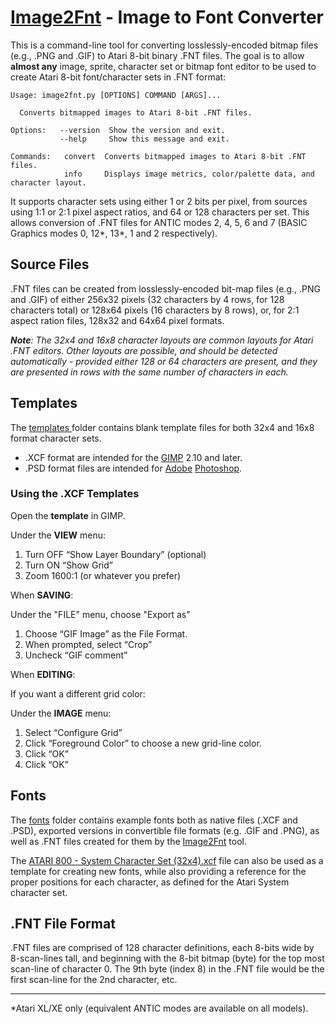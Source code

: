 # [Image2Fnt](https://github.com/idunmore/AtariTools/tree/main/image2fnt) - Image to Font Converter

This is a command-line tool for converting losslessly-encoded bitmap files (e.g., .PNG and .GIF) to Atari 8-bit binary .FNT files. The goal is to allow **almost any** image, sprite, character set or bitmap font editor to be used to create Atari 8-bit font/character sets in .FNT format:

    Usage: image2fnt.py [OPTIONS] COMMAND [ARGS]...
    
      Converts bitmapped images to Atari 8-bit .FNT files.
    
    Options:   --version  Show the version and exit.
               --help     Show this message and exit.
        
    Commands:   convert  Converts bitmapped images to Atari 8-bit .FNT files.
                info     Displays image metrics, color/palette data, and character layout.

It supports character sets using either 1 or 2 bits per pixel, from sources using 1:1 or 2:1 pixel aspect ratios, and 64 or 128 characters per set.  This allows conversion of .FNT files for ANTIC modes 2, 4, 5, 6 and 7 (BASIC Graphics modes 0, 12*, 13*, 1 and 2 respectively).


## Source Files
.FNT files can be created from losslessly-encoded bit-map files (e.g., .PNG and .GIF) of either 256x32 pixels (32 characters by 4 rows, for 128 characters total) or 128x64 pixels (16 characters by 8 rows), or, for 2:1 aspect ration files, 128x32 and 64x64 pixel formats.

***Note**: The 32x4 and 16x8 character layouts are common layouts for Atari .FNT editors.  Other layouts are possible, and should be detected automatically - provided either 128 or 64 characters are present, and they are presented in rows with the same number of characters in each.*


## Templates
The [templates ](https://github.com/idunmore/AtariTools/tree/main/image2fnt/templates) folder contains blank template files for both 32x4 and 16x8 format character sets.

 - .XCF format are intended for the [GIMP](https://www.gimp.org) 2.10 and later. 
 - .PSD format files are intended for [Adobe](https://www.adobe.com) [Photoshop](https://www.adobe.com/products/photoshop.html). 

### Using the .XCF Templates

Open the **template** in GIMP. 

Under the **VIEW** menu:  

1.  Turn OFF “Show Layer Boundary” (optional)
2.  Turn ON “Show Grid”
3.  Zoom 1600:1 (or whatever you prefer)

When **SAVING**:  

Under the "FILE" menu, choose "Export as"

 1. Choose “GIF Image” as the File Format.
 2. When prompted, select “Crop”
 3. Uncheck “GIF comment”

When **EDITING**:

If you want a different grid color:  

Under the **IMAGE** menu:

1.  Select “Configure Grid”
2.  Click “Foreground Color” to choose a new grid-line color.
3.  Click “OK”
4.  Click “OK”


## Fonts

The [fonts](https://github.com/idunmore/AtariTools/tree/main/image2fnt/fonts) folder contains example fonts both as native files (.XCF and .PSD), exported versions in convertible file formats (e.g. .GIF and .PNG), as well as .FNT files created for them by the [Image2Fnt](https://github.com/idunmore/AtariTools/tree/main/image2fnt) tool.

The [ATARI 800 - System Character Set (32x4).xcf](https://github.com/idunmore/AtariTools/blob/main/image2fnt/fonts/ATARI%20800%20-%20System%20Character%20Set%20%2832x4%29.xcf) file can also be used as a template for creating new fonts, while also providing a reference for the proper positions for each character, as defined for the Atari System character set.

## .FNT File Format

.FNT files are comprised of 128 character definitions, each 8-bits wide by 8-scan-lines tall, and beginning with the 8-bit bitmap (byte) for the top most scan-line of  character 0.  The 9th byte (index 8) in the .FNT file would be the first scan-line for the 2nd character, etc.

---
*Atari XL/XE only (equivalent ANTIC modes are available on all models).
